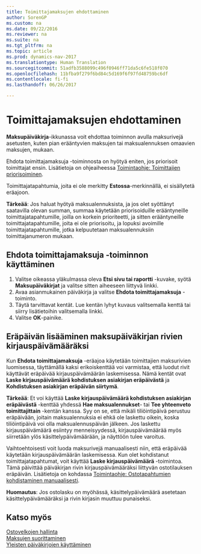 ```yaml
---
title: Toimittajamaksujen ehdottaminen
author: SorenGP
ms.custom: na
ms.date: 09/22/2016
ms.reviewer: na
ms.suite: na
ms.tgt_pltfrm: na
ms.topic: article
ms.prod: dynamics-nav-2017
ms.translationtype: Human Translation
ms.sourcegitcommit: 51adfb3588099c496f0946ff71da5c6fe518f070
ms.openlocfilehash: 11bfba9f279f6bd84c5d169f6f97fd48759bc6df
ms.contentlocale: fi-fi
ms.lasthandoff: 06/26/2017

---
```


# <a name="how-to-suggest-vendor-payments"></a>Toimittajamaksujen ehdottaminen
**Maksupäiväkirja**-ikkunassa voit ehdottaa toiminnon avulla maksurivejä asetusten, kuten pian erääntyvien maksujen tai maksualennuksen omaavien maksujen, mukaan.

Ehdota toimittajamaksuja -toiminnosta on hyötyä eniten, jos priorisoit toimittajat ensin. Lisätietoja on ohjeaiheessa [Toimintaohje: Toimittajien priorisoiminen](purchasing-how-prioritize-vendors.md).

Toimittajatapahtumia, joita ei ole merkitty **Estossa**-merkinnällä, ei sisällytetä eräajoon.  

**Tärkeää**: Jos haluat hyötyä maksualennuksista, ja jos olet syöttänyt saatavilla olevan summan, summaa käytetään priorisoiduille erääntyneille toimittajatapahtumille, joilla on korkein prioriteetti, ja sitten erääntyneille toimittajatapahtumille, joita ei ole priorisoitu, ja lopuksi avoimille toimittajatapahtumille, jotka kelpuutetaan maksualennuksiin toimittajanumeron mukaan.

## <a name="to-use-the-suggest-vendor-payments-function"></a>Ehdota toimittajamaksuja -toiminnon käyttäminen
1. Valitse oikeassa yläkulmassa oleva **Etsi sivu tai raportti** -kuvake, syötä **Maksupäiväkirjat** ja valitse sitten aiheeseen liittyvä linkki.
2. Avaa asianmukainen päiväkirja ja valitse **Ehdota toimittajamaksuja** -toiminto.
3. Täytä tarvittavat kentät. Lue kentän lyhyt kuvaus valitsemalla kenttä tai siirry lisätietoihin valitsemalla linkki.
4. Valitse **OK**-painike.

## <a name="to-insert-the-due-date-as-posting-date-on-payment-journal-lines"></a>Eräpäivän lisääminen maksupäiväkirjan rivien kirjauspäivämääräksi
Kun **Ehdota toimittajamaksuja** -eräajoa käytetään toimittajien maksurivien luomisessa, täyttämällä kaksi erikoiskenttää voi varmistaa, että luodut rivit käyttävät eräpäivää kirjauspäivämäärän laskemisessa. Nämä kentät ovat **Laske kirjauspäivämäärä kohdistuksen asiakirjan eräpäivästä** ja **Kohdistuksen asiakirjan eräpäivän siirtymä**.

**Tärkeää**: Et voi käyttää **Laske kirjauspäivämäärä kohdistuksen asiakirjan eräpäivästä** -kenttää yhdessä **Hae maksualennukset**- tai **Tee yhteenveto toimittajittain** -kentän kanssa. Syy on se, että mikäli tiliöintipäivä perustuu eräpäivään, joitain maksualennuksia ei ehkä ole laskettu oikein, koska tiliöintipäivä voi olla maksualennuspäivän jälkeen.
Jos laskettu kirjauspäivämäärä esiintyy menneisyydessä, kirjauspäivämäärää myös siirretään ylös käsittelypäivämäärään, ja näyttöön tulee varoitus.

Vaihtoehtoisesti voit luoda maksurivejä manuaalisesti niin, että eräpäivää käytetään kirjauspäivämäärän laskemisessa. Kun olet kohdistanut toimittajatapahtumat, voit käyttää **Laske kirjauspäivämäärä** -toimintoa. Tämä päivittää päiväkirjan rivin kirjauspäivämääräksi liittyvän ostotilauksen eräpäivän. Lisätietoja on kohdassa [Toimintaohje: Ostotapahtumien kohdistaminen manuaalisesti](payables-how-apply-purchase-transactions-manually.md).  

**Huomautus**: Jos ostolasku on myöhässä, käsittelypäivämäärä asetetaan käsittelypäivämääräksi ja rivin kirjasin muuttuu punaiseksi.

## <a name="see-also"></a>Katso myös
[Ostovelkojen hallinta](payables-manage-payables.md)  
[Maksujen suorittaminen](payables-make-payments.md)  
[Yleisten päiväkirjojen käyttäminen](ui-work-general-journals.md)

